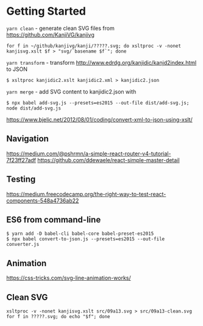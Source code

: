 # Getting Started

`yarn clean` - generate clean SVG files from https://github.com/KanjiVG/kanjivg 

    for f in ~/github/kanjivg/kanji/?????.svg; do xsltproc -v -nonet kanjisvg.xslt $f > "svg/`basename $f`"; done

`yarn transform` - transform http://www.edrdg.org/kanjidic/kanjd2index.html to JSON

    $ xsltproc kanjidic2.xslt kanjidic2.xml > kanjidic2.json
    
`yarn merge` - add SVG content to kanjidic2.json with

    $ npx babel add-svg.js --presets=es2015 --out-file dist/add-svg.js; node dist/add-svg.js

https://www.bjelic.net/2012/08/01/coding/convert-xml-to-json-using-xslt/

## Navigation

https://medium.com/@pshrmn/a-simple-react-router-v4-tutorial-7f23ff27adf
https://github.com/ddewaele/react-simple-master-detail

## Testing

https://medium.freecodecamp.org/the-right-way-to-test-react-components-548a4736ab22

## ES6 from command-line

    $ yarn add -D babel-cli babel-core babel-preset-es2015
    $ npx babel convert-to-json.js --presets=es2015 --out-file converter.js

## Animation

https://css-tricks.com/svg-line-animation-works/

## Clean SVG

    xsltproc -v -nonet kanjisvg.xslt src/09a13.svg > src/09a13-clean.svg
    for f in ?????.svg; do echo "$f"; done
